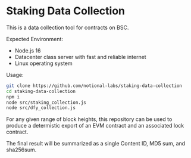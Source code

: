# Staking Data Collection


This is a data collection tool for contracts on BSC.  

Expected Environment:
* Node.js 16
* Datacenter class server with fast and reliable internet
* Linux operating system

Usage:

```bash
git clone https://github.com/notional-labs/staking-data-collection
cd staking-data-collection
npm i
node src/staking_collection.js
node src/dfy_collection.js
```


For any given range of block heights, this repository can be used to produce a determistic export of an EVM contract and an associated lock contract.

The final result will be summarized as a single Content ID, MD5 sum, and sha256sum.  



